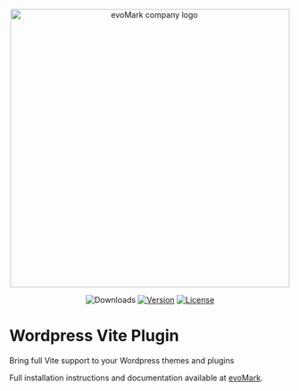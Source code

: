 <p align="center">
    <a href="https://evomark.co.uk" target="_blank" alt="Link to evoMark's website">
        <picture>
          <source media="(prefers-color-scheme: dark)" srcset="https://evomark.co.uk/wp-content/uploads/static/evomark-logo--dark.svg">
          <source media="(prefers-color-scheme: light)" srcset="https://evomark.co.uk/wp-content/uploads/static/evomark-logo--light.svg">
          <img alt="evoMark company logo" src="https://evomark.co.uk/wp-content/uploads/static/evomark-logo--light.svg" width="500">
        </picture>
    </a>
</p>

<p align="center">
  <img src="https://img.shields.io/npm/dm/wordpress-vite-plugin.svg" alt="Downloads"></a>
  <a href="https://www.npmjs.com/package/wordpress-vite-plugin"><img src="https://img.shields.io/npm/v/wordpress-vite-plugin.svg" alt="Version"></a>
  <a href="https://github.com/evo-mark/wordpress-vite-plugin/blob/main/LICENSE"><img src="https://img.shields.io/npm/l/wordpress-vite-plugin.svg" alt="License"></a>
</p>

# Wordpress Vite Plugin

Bring full Vite support to your Wordpress themes and plugins

Full installation instructions and documentation available at [evoMark](https://evomark.co.uk/open-source-software/wordpress-vite/).
